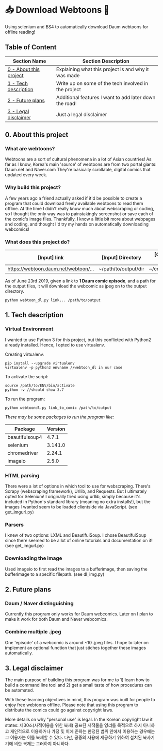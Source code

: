 # 📥 Download Webtoons 🎨
Using selenium and BS4 to automatically download Daum webtoons for offline reading!

## Table of Content

| Section Name  | Section Description |
| ------------- | ------------- |
| [0 - About this project](https://github.com/ginaahong/download_webtoons/blog/master/README.md#0-About-this-project)  | Explaining what this project is and why it was made  |
| [1 - Tech description](https://github.com/ginaahong/download_webtoons/blob/master/README.md#1-tech-description)  | Write up on some of the tech involved in the project  |
| [2 - Future plans](https://github.com/ginaahong/download_webtoons/blob/master/README.md#2-Future-plans) | Additional features I want to add later down the road! |
| [3 - Legal disclaimer](https://github.com/ginaahong/download_webtoons/blob/master/README.md#3-Legal-disclaimer) | Just a legal disclaimer |

## 0. About this project
### What are webtoons?
  Webtoons are a sort of cultural phenomena in a lot of Asian countries! As far as I know, Korea's main 'source' of webtoons are from
  two portal giants: Daum.net and Naver.com
  They're basically scrollable, digital comics that updated every week.

### Why build this project?
  A few years ago a friend actually asked if it'd be possible to create a program that could download freely available webtoons to read them offline.
  At the time I didn't really know much about webscraping or coding, so I thought the only way was to painstakingly screenshot or save each of the comic's image files.
  Thankfully, I know a little bit more about webpages and coding, and thought I'd try my hands on automatically downloading webcomics!
  
### What does this project do?

  | [Input] link | [Input] Directory | [Output] Dir of .jpeg |
  |----|----|------|
  | https://webtoon.daum.net/webtoon/... | ~/path/to/output/dir | ~/comic_title/...jpeg |
  
  As of June 23rd 2019, given a link to **1 Daum comic episode**, and a path for the output files, it will download the webcomic as jpeg on to the output directory.
  
    python webtoon_dl.py link... /path/to/output
 

## 1. Tech description
### Virtual Environment
  I wanted to use Python 3 for this project, but this conflicted with Python2 already installed. Hence, I opted to use virtualenv.
  
  Creating virtualenv:
  
    pip install --upgrade virtualenv
    virtualenv -p python3 envname //webtoon_dl in our case
    
  To activate the script:
  
    source /path/to/ENV/bin/activate
    python -v //should show 3.7
    
  To run the program:
  
    python webtoondl.py link_to_comic /path/to/output
    
  *There may be some packages to run the program like:*
  
  | Package | Version |
  |----|----|
  | beautifulsoup4 | 4.7.1 |
  | selenium | 3.141.0 |
  | chromedriver | 2.24.1 |
  | imageio | 2.5.0 |

### HTML parsing
  There were a lot of options in which tool to use for webscraping. There's Scrapy (webscraping framework), Urllib, and Requests. But I ultimately opted for Selenium!
  I originally tried using urllib, simply because it's included in Python's standard library (meaning no extra installs!), but the images I wanted seem to be loaded clientside via JavaScript.
  (see get_imgurl.py)

### Parsers
  I knew of two options: LXML and BeautifulSoup. I chose BeautifulSoup since there seemed to be a lot of online tutorials and documentation on it!
  (see get_imgurl.py)
  
### Downloading the image
  Used imageio to first read the images to a bufferimage, then saving the bufferimage to a specific filepath.
  (see dl_img.py)


## 2. Future plans
### Daum / Naver distinguishing
  Currently this program only works for Daum webcomics. Later on I plan to make it work for both Daum and Naver webcomics.
  
### Combine multiple .jpeg
  One 'episode' of a webcomic is around ~10 .jpeg files. I hope to later on implement an optional function that just stiches together these images automatically.
  
## 3. Legal disclaimer
  The main purpose of building this program was for me to 1) learn how to build a command line tool and 2) get a small taste of how procedures can be automated.

  With these learning objectives in mind, this program was built for people to enjoy free webtoons offline.
  Please note that using this program to distribute the comics could go against copyright laws.
  
  More details on why "personal use" is legal.
        In the Korean copyright law it states:
        제30조(사적이용을 위한 복제) 공표된 저작물을 영리를 목적으로 하지 아니하고 개인적으로 이용하거나 가정 및 이에 준하는 한정된 범위 안에서 이용하는 경우에는 그 이용자는 이를 복제할 수 있다. 다만, 공중의 사용에 제공하기 위하여 설치된 복사기기에 의한 복제는 그러하지 아니하다.

  
  
